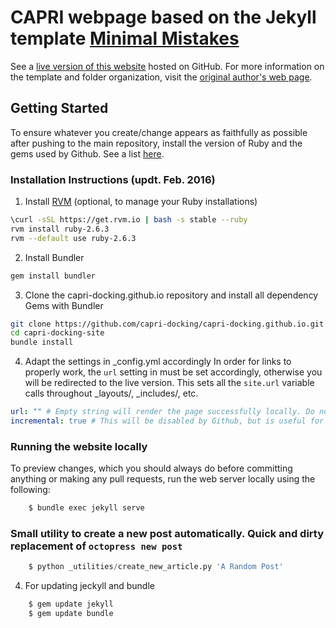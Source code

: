 # CAPRI webpage based on the Jekyll template [Minimal Mistakes](http://mmistakes.github.io/minimal-mistakes)

See a [live version of this website](http://capri-docking.github.io/) hosted on GitHub.
For more information on the template and folder organization, visit the [original author's
web page](http://mmistakes.github.io/minimal-mistakes/theme-setup/).

## Getting Started

To ensure whatever you create/change appears as faithfully as possible after pushing to the main repository, install the version of Ruby and the gems used by Github. See a list [here](https://pages.github.com/versions/).

### Installation Instructions (updt. Feb. 2016)

1. Install [RVM](https://rvm.io) (optional, to manage your Ruby installations)
```bash
\curl -sSL https://get.rvm.io | bash -s stable --ruby
rvm install ruby-2.6.3
rvm --default use ruby-2.6.3
```

2. Install Bundler
```bash
gem install bundler
```

3. Clone the capri-docking.github.io repository and install all dependency Gems with Bundler

```bash
git clone https://github.com/capri-docking/capri-docking.github.io.git capri-docking-site
cd capri-docking-site
bundle install
```

4. Adapt the settings in _config.yml accordingly
In order for links to properly work, the `url` setting in must be set accordingly, otherwise you will be redirected to the live version. This sets all the `site.url` variable calls throughout _layouts/,  _includes/, etc.

```yaml
url: "" # Empty string will render the page successfully locally. Do not commit it to the main repository!
incremental: true # This will be disabled by Github, but is useful for testing changes locally!
```

### Running the website locally

To preview changes, which you should always do before committing anything or making any pull requests, run the web server locally using the following:

```bash --login
    $ bundle exec jekyll serve
```

### Small utility to create a new post automatically. Quick and dirty replacement of `octopress new post`

```python
    $ python _utilities/create_new_article.py 'A Random Post'
```

4. For updating jeckyll and bundle

```bash
    $ gem update jekyll
    $ gem update bundle 
